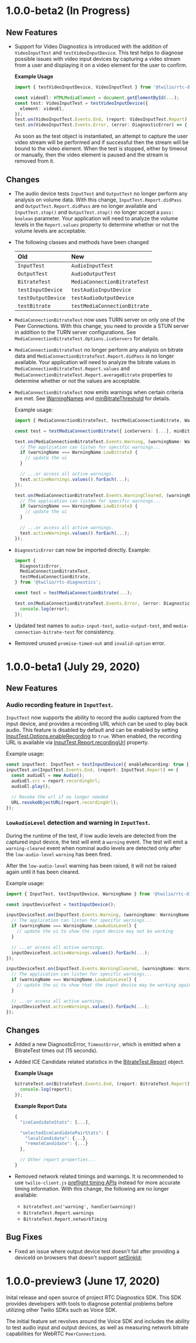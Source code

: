 1.0.0-beta2 (In Progress)
=========================

New Features
------------

* Support for Video Diagnostics is introduced with the addition of `VideoInputTest` and `testVideoInputDevice`. This test helps to diagnose possible issues with video input devices by capturing a video stream from a user and displaying it on a video element for the user to confirm.

  **Example Usage**
  ```ts
  import { testVideoInputDevice, VideoInputTest } from '@twilio/rtc-diagnostics';

  const videoEl: HTMLMediaElement = document.getElementById(...);
  const test: VideoInputTest = testVideoInputDevice({
    element: videoEl,
  });
  test.on(VideoInputTest.Events.End, (report: VideoInputTest.Report) => { ... });
  test.on(VideoInputTest.Events.Error, (error: DiagnosticError) => { ... });
  ```

  As soon as the test object is instantiated, an attempt to capture the user video stream will be performed and if successful then the stream will be bound to the video element. When the test is stopped, either by timeout or manually, then the video element is paused and the stream is removed from it.

Changes
-------

* The audio device tests `InputTest` and `OutputTest` no longer perform any analysis on volume data. With this change, `InputTest.Report.didPass` and `OutputTest.Report.didPass` are no longer available and `InputTest.stop()` and `OutputTest.stop()` no longer accept a `pass: boolean` parameter. Your application will need to analyze the volume levels in the `Report.values` property to determine whether or not the volume levels are acceptable.

* The following classes and methods have been changed

  | Old                | New                          |
  |:-------------------|:-----------------------------|
  | `InputTest`        | `AudioInputTest`             |
  | `OutputTest`       | `AudioOutputTest`            |
  | `BitrateTest`      | `MediaConnectionBitrateTest` |
  | `testInputDevice`  | `testAudioInputDevice`       |
  | `testOutputDevice` | `testAudioOutputDevice`      |
  | `testBitrate`      | `testMediaConnectionBitrate` |

* `MediaConnectionBitrateTest` now uses TURN server on only one of the Peer Connections. With this change, you need to provide a STUN server in addition to the TURN server configurations. See `MediaConnectionBitrateTest.Options.iceServers` for details.

* `MediaConnectionBitrateTest` no longer perform any analysis on bitrate data and `MediaConnectionBitrateTest.Report.didPass` is no longer available. Your application will need to analyze the bitrate values in `MediaConnectionBitrateTest.Report.values` and `MediaConnectionBitrateTest.Report.averageBitrate` properties to determine whether or not the values are acceptable.

* `MediaConnectionBitrateTest` now emits warnings when certain criteria are met. See [WarningNames](https://twilio.github.io/rtc-diagnostics/enums/warningname.html) and [minBitrateThreshold](https://twilio.github.io/rtc-diagnostics/interfaces/mediaconnectionbitratetest.options.html#minbitratethreshold) for details.

  Example usage:
  ```ts
  import { MediaConnectionBitrateTest, testMediaConnectionBitrate, WarningName } from '@twilio/rtc-diagnostics';

  const test = testMediaConnectionBitrate({ iceServers: [...], minBitrateThreshold: 500 });

  test.on(MediaConnectionBitrateTest.Events.Warning, (warningName: WarningName) => {
    // The application can listen for specific warnings...
    if (warningName === WarningName.LowBitrate) {
      // update the ui
    }

    // ...or access all active warnings.
    test.activeWarnings.values().forEach(...);
  });

  test.on(MediaConnectionBitrateTest.Events.WarningCleared, (warningName: WarningName) => {
    // The application can listen for specific warnings...
    if (warningName === WarningName.LowBitrate) {
      // update the ui
    }

    // ...or access all active warnings.
    test.activeWarnings.values().forEach(...);
  });
  ```

* `DiagnosticError` can now be imported directly. Example:

  ```ts
  import {
    DiagnosticError,
    MediaConnectionBitrateTest,
    testMediaConnectionBitrate,
  } from '@twilio/rtc-diagnostics';

  const test = testMediaConnectionBitrate(...);

  test.on(MediaConnectionBitrateTest.Events.Error, (error: DiagnosticError) => {
    console.log(error);
  });
  ```

* Updated test names to `audio-input-test`, `audio-output-test`, and `media-connection-bitrate-test` for consistency.

* Removed unused `promise-timed-out` and `invalid-option` error.

1.0.0-beta1 (July 29, 2020)
============================

New Features
-------------

### Audio recording feature in `InputTest`.

`InputTest` now supports the ability to record the audio captured from the input device, and provides a recording URL which can be used to play back audio. This feature is disabled by default and can be enabled by setting [InputTest.Options.enableRecording](https://twilio.github.io/rtc-diagnostics/interfaces/inputtest.options.html#enablerecording) to `true`. When enabled, the recording URL is available via [InputTest.Report.recordingUrl](https://twilio.github.io/rtc-diagnostics/interfaces/inputtest.report.html#recordingurl) property.

Example usage:
```ts
const inputTest: InputTest = testInputDevice({ enableRecording: true });
inputTest.on(InputTest.Events.End, (report: InputTest.Report) => {
  const audioEl = new Audio();
  audioEl.src = report.recordingUrl;
  audioEl.play();

  // Revoke the url if no longer needed
  URL.revokeObjectURL(report.recordingUrl);
});
```

### `LowAudioLevel` detection and warning in `InputTest`.

During the runtime of the test, if low audio levels are detected from the captured input device, the test will emit a `warning` event. The test will emit a `warning-cleared` event when nominal audio levels are detected only after the `low-audio-level` `warning` has been fired.

After the `low-audio-level` warning has been raised, it will not be raised again until it has been cleared.

Example usage:
```ts
import { InputTest, testInputDevice, WarningName } from '@twilio/rtc-diagnostics';

const inputDeviceTest = testInputDevice();

inputDeviceTest.on(InputTest.Events.Warning, (warningName: WarningName) => {
  // The application can listen for specific warnings...
  if (warningName === WarningName.LowAudioLevel) {
    // update the ui to show the input device may not be working
  }

  // ...or access all active warnings.
  inputDeviceTest.activeWarnings.values().forEach(...);
});

inputDeviceTest.on(InputTest.Events.WarningCleared, (warningName: WarningName) => {
  // The application can listen for specific warnings...
  if (warningName === WarningName.LowAudioLevel) {
    // update the ui to show that the input device may be working again
  }

  // ...or access all active warnings.
  inputDeviceTest.activeWarnings.values().forEach(...);
});
```

Changes
-------

* Added a new DiagnosticError, `TimeoutError`, which is emitted when a BitrateTest times out (15 seconds).

* Added ICE Candidate related statistics in the [BitrateTest.Report](https://twilio.github.io/rtc-diagnostics/interfaces/bitratetest.report.html) object.

  **Example Usage**
  ```ts
  bitrateTest.on(BitrateTest.Events.End, (report: BitrateTest.Report) => {
    console.log(report);
  });
  ```

  **Example Report Data**
  ```js
  {
    "iceCandidateStats": [...],

    "selectedIceCandidatePairStats": {
      "localCandidate": {...},
      "remoteCandidate": {...}
    },

    // Other report properties...
  }
  ```

* Removed network related timings and warnings. It is recommended to use `twilio-client.js` [preflight timing APIs](https://github.com/twilio/twilio-client.js/blob/preflight/PREFLIGHT.md) instead for more accurate timing information. With this change, the following are no longer available:
  - `bitrateTest.on('warning', handler(warning))`
  - `BitrateTest.Report.warnings`
  - `BitrateTest.Report.networkTiming`

Bug Fixes
---------

* Fixed an issue where output device test doesn't fail after providing a deviceId on browsers that doesn't support [setSinkId](https://developer.mozilla.org/en-US/docs/Web/API/HTMLMediaElement/setSinkId);

1.0.0-preview3 (June 17, 2020)
==============================

Inital release and open source of project RTC Diagnostics SDK. This SDK provides developers with tools to diagnose potential problems before utilizing other Twilio SDKs such as Voice SDK.

The initial feature set revolves around the Voice SDK and includes the ability to test audio input and output devices, as well as measuring network bitrate capabilities for WebRTC `PeerConnection`s.

